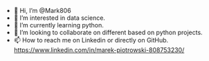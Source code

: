 - 👋 Hi, I’m @Mark806
- 👀 I’m interested in data science.
- 🌱 I’m currently learning python.
- 💞️ I’m looking to collaborate on different based on python projects.
- 📫 How to reach me on Linkedin or directly on GitHub. https://www.linkedin.com/in/marek-piotrowski-808753230/

<!---
marekreper806/marekreper806 is a ✨ special ✨ repository because its `README.md` (this file) appears on your GitHub profile.
You can click the Preview link to take a look at your changes.
--->
